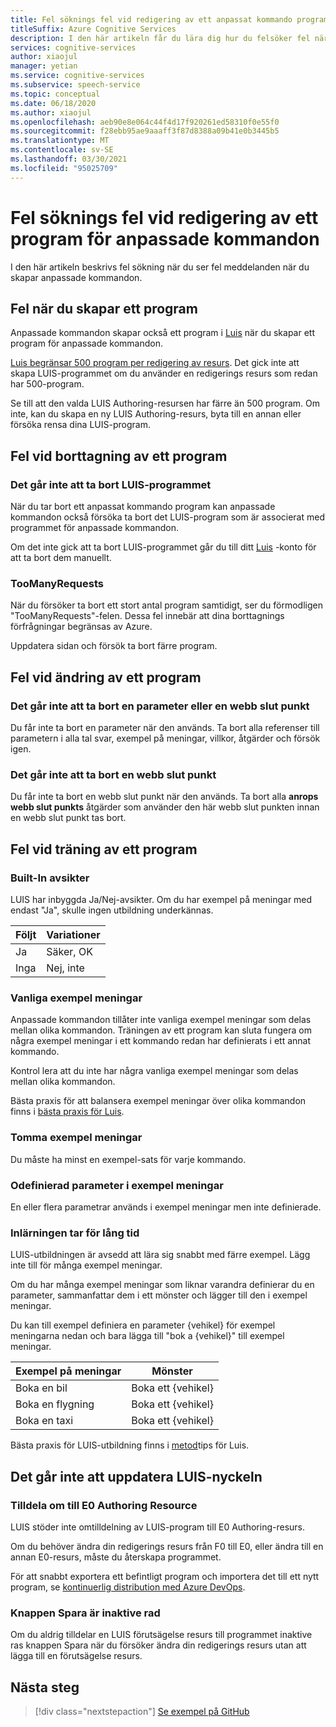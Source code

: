 ```yaml
---
title: Fel söknings fel vid redigering av ett anpassat kommando program (för hands version)
titleSuffix: Azure Cognitive Services
description: I den här artikeln får du lära dig hur du felsöker fel när du redigerar program för anpassade kommandon.
services: cognitive-services
author: xiaojul
manager: yetian
ms.service: cognitive-services
ms.subservice: speech-service
ms.topic: conceptual
ms.date: 06/18/2020
ms.author: xiaojul
ms.openlocfilehash: aeb90e8e064c44f4d17f920261ed58310f0e55f0
ms.sourcegitcommit: f28ebb95ae9aaaff3f87d8388a09b41e0b3445b5
ms.translationtype: MT
ms.contentlocale: sv-SE
ms.lasthandoff: 03/30/2021
ms.locfileid: "95025709"
---
```

# <a name="debug-errors-when-authoring-a-custom-commands-application"></a>Fel söknings fel vid redigering av ett program för anpassade kommandon

I den här artikeln beskrivs fel sökning när du ser fel meddelanden när du skapar anpassade kommandon. 

## <a name="errors-when-creating-an-application"></a>Fel när du skapar ett program
Anpassade kommandon skapar också ett program i [Luis](https://www.luis.ai/) när du skapar ett program för anpassade kommandon. 

[Luis begränsar 500 program per redigering av resurs](../luis/luis-limits.md). Det gick inte att skapa LUIS-programmet om du använder en redigerings resurs som redan har 500-program. 

Se till att den valda LUIS Authoring-resursen har färre än 500 program. Om inte, kan du skapa en ny LUIS Authoring-resurs, byta till en annan eller försöka rensa dina LUIS-program.  

## <a name="errors-when-deleting-an-application"></a>Fel vid borttagning av ett program
### <a name="cant-delete-luis-application"></a>Det går inte att ta bort LUIS-programmet
När du tar bort ett anpassat kommando program kan anpassade kommandon också försöka ta bort det LUIS-program som är associerat med programmet för anpassade kommandon.

Om det inte gick att ta bort LUIS-programmet går du till ditt [Luis](https://www.luis.ai/) -konto för att ta bort dem manuellt.

### <a name="toomanyrequests"></a>TooManyRequests
När du försöker ta bort ett stort antal program samtidigt, ser du förmodligen "TooManyRequests"-felen. Dessa fel innebär att dina borttagnings förfrågningar begränsas av Azure. 

Uppdatera sidan och försök ta bort färre program.

## <a name="errors-when-modifying-an-application"></a>Fel vid ändring av ett program

### <a name="cant-delete-a-parameter-or-a-web-endpoint"></a>Det går inte att ta bort en parameter eller en webb slut punkt
Du får inte ta bort en parameter när den används. Ta bort alla referenser till parametern i alla tal svar, exempel på meningar, villkor, åtgärder och försök igen.

### <a name="cant-delete-a-web-endpoint"></a>Det går inte att ta bort en webb slut punkt
Du får inte ta bort en webb slut punkt när den används. Ta bort alla **anrops webb slut punkts** åtgärder som använder den här webb slut punkten innan en webb slut punkt tas bort.

## <a name="errors-when-training-an-application"></a>Fel vid träning av ett program
### <a name="built-in-intents"></a>Built-In avsikter
LUIS har inbyggda Ja/Nej-avsikter. Om du har exempel på meningar med endast "Ja", skulle ingen utbildning underkännas. 

| Följt | Variationer | 
| ------- | --------- | 
| Ja | Säker, OK |
| Inga | Nej, inte | 

### <a name="common-sample-sentences"></a>Vanliga exempel meningar
Anpassade kommandon tillåter inte vanliga exempel meningar som delas mellan olika kommandon. Träningen av ett program kan sluta fungera om några exempel meningar i ett kommando redan har definierats i ett annat kommando. 

Kontrol lera att du inte har några vanliga exempel meningar som delas mellan olika kommandon. 

Bästa praxis för att balansera exempel meningar över olika kommandon finns i [bästa praxis för Luis](../luis/luis-concept-best-practices.md).

### <a name="empty-sample-sentences"></a>Tomma exempel meningar
Du måste ha minst en exempel-sats för varje kommando.

### <a name="undefined-parameter-in-sample-sentences"></a>Odefinierad parameter i exempel meningar
En eller flera parametrar används i exempel meningar men inte definierade.

### <a name="training-takes-too-long"></a>Inlärningen tar för lång tid
LUIS-utbildningen är avsedd att lära sig snabbt med färre exempel. Lägg inte till för många exempel meningar. 

Om du har många exempel meningar som liknar varandra definierar du en parameter, sammanfattar dem i ett mönster och lägger till den i exempel meningar.

Du kan till exempel definiera en parameter {vehikel} för exempel meningarna nedan och bara lägga till "bok a {vehikel}" till exempel meningar.

| Exempel på meningar | Mönster | 
| ------- | ------- | 
| Boka en bil | Boka ett {vehikel} | 
| Boka en flygning | Boka ett {vehikel} |
| Boka en taxi | Boka ett {vehikel} |

Bästa praxis för LUIS-utbildning finns i [metod](../luis/luis-concept-best-practices.md)tips för Luis.

## <a name="cant-update-luis-key"></a>Det går inte att uppdatera LUIS-nyckeln
### <a name="reassign-to-e0-authoring-resource"></a>Tilldela om till E0 Authoring Resource
LUIS stöder inte omtilldelning av LUIS-program till E0 Authoring-resurs.

Om du behöver ändra din redigerings resurs från F0 till E0, eller ändra till en annan E0-resurs, måste du återskapa programmet. 

För att snabbt exportera ett befintligt program och importera det till ett nytt program, se [kontinuerlig distribution med Azure DevOps](./how-to-custom-commands-deploy-cicd.md).

### <a name="save-button-is-disabled"></a>Knappen Spara är inaktive rad
Om du aldrig tilldelar en LUIS förutsägelse resurs till programmet inaktive ras knappen Spara när du försöker ändra din redigerings resurs utan att lägga till en förutsägelse resurs.

## <a name="next-steps"></a>Nästa steg

> [!div class="nextstepaction"]
> [Se exempel på GitHub](https://aka.ms/speech/cc-samples)